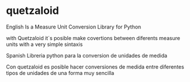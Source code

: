 quetzaloid
==========

English
Is a Measure Unit Conversion Library for Python

with Quetzaloid it´s posible make covertions between diferents measure units with a very simple sintaxis


Spanish
Libreria python para la conversion de unidades de medida

Con quetzaloid es posible hacer conversiones de medida entre diferentes tipos de unidades de una forma muy sencilla
